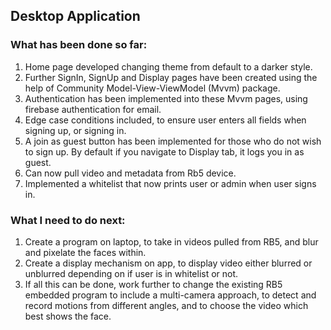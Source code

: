 ## Desktop Application

### What has been done so far:
1. Home page developed changing theme from default to a darker style.
1. Further SignIn, SignUp and Display pages have been created using the help of Community Model-View-ViewModel (Mvvm) package.
1. Authentication has been implemented into these Mvvm pages, using firebase authentication for email.
1. Edge case conditions included, to ensure user enters all fields when signing up, or signing in.
1. A join as guest button has been implemented for those who do not wish to sign up. By default if you navigate to Display tab, it logs you in as guest.
1. Can now pull video and metadata from Rb5 device.
1. Implemented a whitelist that now prints user or admin when user signs in.

### What I need to do next:
1. Create a program on laptop, to take in videos pulled from RB5, and blur and pixelate the faces within.
1. Create a display mechanism on app, to display video either blurred or unblurred depending on if user is in whitelist or not.
1. If all this can be done, work further to change the existing RB5 embedded program to include a multi-camera approach, to detect and record motions from different angles, and to choose the video which best shows the face.
